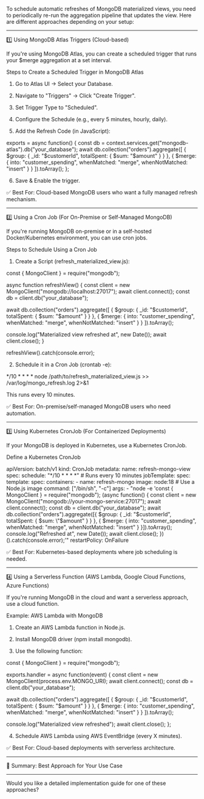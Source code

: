 To schedule automatic refreshes of MongoDB materialized views, you need to periodically re-run the aggregation pipeline that updates the view. Here are different approaches depending on your setup:


---

1️⃣ Using MongoDB Atlas Triggers (Cloud-based)

If you're using MongoDB Atlas, you can create a scheduled trigger that runs your $merge aggregation at a set interval.

Steps to Create a Scheduled Trigger in MongoDB Atlas

1. Go to Atlas UI → Select your Database.


2. Navigate to "Triggers" → Click "Create Trigger".


3. Set Trigger Type to "Scheduled".


4. Configure the Schedule (e.g., every 5 minutes, hourly, daily).


5. Add the Refresh Code (in JavaScript):

exports = async function() {
  const db = context.services.get("mongodb-atlas").db("your_database");
  await db.collection("orders").aggregate([
    { $group: { _id: "$customerId", totalSpent: { $sum: "$amount" } } },
    { $merge: { into: "customer_spending", whenMatched: "merge", whenNotMatched: "insert" } }
  ]).toArray();
};


6. Save & Enable the trigger.



✅ Best For: Cloud-based MongoDB users who want a fully managed refresh mechanism.


---

2️⃣ Using a Cron Job (For On-Premise or Self-Managed MongoDB)

If you're running MongoDB on-premise or in a self-hosted Docker/Kubernetes environment, you can use cron jobs.

Steps to Schedule Using a Cron Job

1. Create a Script (refresh_materialized_view.js):

const { MongoClient } = require("mongodb");

async function refreshView() {
  const client = new MongoClient("mongodb://localhost:27017");
  await client.connect();
  const db = client.db("your_database");

  await db.collection("orders").aggregate([
    { $group: { _id: "$customerId", totalSpent: { $sum: "$amount" } } },
    { $merge: { into: "customer_spending", whenMatched: "merge", whenNotMatched: "insert" } }
  ]).toArray();

  console.log("Materialized view refreshed at", new Date());
  await client.close();
}

refreshView().catch(console.error);


2. Schedule it in a Cron Job (crontab -e):

*/10 * * * * node /path/to/refresh_materialized_view.js >> /var/log/mongo_refresh.log 2>&1

This runs every 10 minutes.



✅ Best For: On-premise/self-managed MongoDB users who need automation.


---

3️⃣ Using Kubernetes CronJob (For Containerized Deployments)

If your MongoDB is deployed in Kubernetes, use a Kubernetes CronJob.

Define a Kubernetes CronJob

apiVersion: batch/v1
kind: CronJob
metadata:
  name: refresh-mongo-view
spec:
  schedule: "*/10 * * * *"  # Runs every 10 minutes
  jobTemplate:
    spec:
      template:
        spec:
          containers:
          - name: refresh-mongo
            image: node:18  # Use a Node.js image
            command: ["/bin/sh", "-c"]
            args:
              - "node -e 'const { MongoClient } = require(\"mongodb\"); (async function() { const client = new MongoClient(\"mongodb://your-mongo-service:27017\"); await client.connect(); const db = client.db(\"your_database\"); await db.collection(\"orders\").aggregate([{ $group: { _id: \"$customerId\", totalSpent: { $sum: \"$amount\" } } }, { $merge: { into: \"customer_spending\", whenMatched: \"merge\", whenNotMatched: \"insert\" } }]).toArray(); console.log(\"Refreshed at\", new Date()); await client.close(); })().catch(console.error);'"
          restartPolicy: OnFailure

✅ Best For: Kubernetes-based deployments where job scheduling is needed.


---

4️⃣ Using a Serverless Function (AWS Lambda, Google Cloud Functions, Azure Functions)

If you're running MongoDB in the cloud and want a serverless approach, use a cloud function.

Example: AWS Lambda with MongoDB

1. Create an AWS Lambda function in Node.js.


2. Install MongoDB driver (npm install mongodb).


3. Use the following function:

const { MongoClient } = require("mongodb");

exports.handler = async function(event) {
  const client = new MongoClient(process.env.MONGO_URI);
  await client.connect();
  const db = client.db("your_database");

  await db.collection("orders").aggregate([
    { $group: { _id: "$customerId", totalSpent: { $sum: "$amount" } } },
    { $merge: { into: "customer_spending", whenMatched: "merge", whenNotMatched: "insert" } }
  ]).toArray();

  console.log("Materialized view refreshed");
  await client.close();
};


4. Schedule AWS Lambda using AWS EventBridge (every X minutes).



✅ Best For: Cloud-based deployments with serverless architecture.


---

🔹 Summary: Best Approach for Your Use Case


---

Would you like a detailed implementation guide for one of these approaches?

